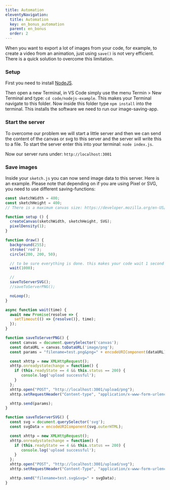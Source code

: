 ```yaml
---
title: Automation
eleventyNavigation:
  title: Automation
  key: en_bonus_automation
  parent: en_bonus
  order: 2
---
```


When you want to export a lot of images from your code, for example, to create a video from an animation, just using `save()` is not very efficient. There is a quick solution to overcome this limitation.

### Setup

First you need to install [NodeJS](https://nodejs.org/en/download/).

Then open a new Terminal, in VS Code simply use the menu Termin > New Terminal and type: `cd code/nodejs-example`. This makes your Terminal navigate to this folder. Now inside this folder type `npm install` into the terminal. This installs the software we need to run our image-saving-app.

### Start the server

To overcome our problem we will start a little server and then we can send the content of the canvas or svg to this server and the server will write this to a file. To start the server enter this into your terminal: `node index.js`.

Now our server runs under: `http://localhost:3001`

### Save images
Inside your `sketch.js` you can now send image data to this server. Here is an example. Please note that depending on if you are using Pixel or SVG, you need to use different saving-functions:

```js
const sketchWidth = 400;
const sketchHeight = 400;
// There is a maximum canvas size: https://developer.mozilla.org/en-US/docs/Web/HTML/Element/canvas#maximum_canvas_size

function setup () {
  createCanvas(sketchWidth, sketchHeight, SVG);
  pixelDensity(1);
}

function draw() {
  background(255);
  stroke('red');
  circle(200, 200, 50);

  // to be sure everything is done. this makes your code wait 1 second before saving the file.
  wait(1000);

  // 
  saveToServerSVG();
  //saveToServerPNG();

  noLoop();
}

async function wait(time) {
  await new Promise(resolve => {
    setTimeout(() => {resolve()}, time);
  });
}

function saveToServerPNG() {
  const canvas = document.querySelector('canvas');
  const dataURL = canvas.toDataURL('image/png');
  const params = "filename=test.png&png=" + encodeURIComponent(dataURL);

  const xhttp = new XMLHttpRequest();
  xhttp.onreadystatechange = function() {
    if (this.readyState == 4 && this.status == 200) {
       console.log('upload successful');
    }
  };
  xhttp.open("POST", "http://localhost:3001/upload/png");
  xhttp.setRequestHeader("Content-type", "application/x-www-form-urlencoded");

  xhttp.send(params);
}

function saveToServerSVG() {
  const svg = document.querySelector('svg');
  const svgData = encodeURIComponent(svg.outerHTML);

  const xhttp = new XMLHttpRequest();
  xhttp.onreadystatechange = function() {
    if (this.readyState == 4 && this.status == 200) {
       console.log('upload successful');
    }
  };
  xhttp.open("POST", "http://localhost:3001/upload/svg");
  xhttp.setRequestHeader("Content-Type", "application/x-www-form-urlencoded");

  xhttp.send("filename=test.svg&svg=" + svgData);
}
```
